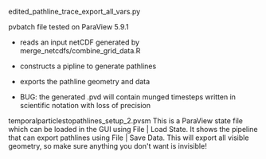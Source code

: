 edited_pathline_trace_export_all_vars.py

pvbatch file tested on ParaView 5.9.1
- reads an input netCDF generated by merge_netcdfs/combine_grid_data.R
- constructs a pipline to generate pathlines
- exports the pathline geometry and data

- BUG: the generated .pvd will contain munged timesteps written in scientific notation with loss of precision

temporalparticlestopathlines_setup_2.pvsm
This is a ParaView state file which can be loaded in the GUI using
File | Load State. It shows the pipeline that can export pathlines 
using File | Save Data. This will export all visible
geometry, so make sure anything you don't want is invisible!
